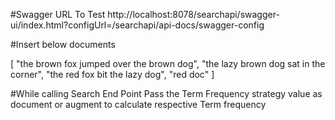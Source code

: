 #Swagger URL To Test
http://localhost:8078/searchapi/swagger-ui/index.html?configUrl=/searchapi/api-docs/swagger-config

#Insert below documents

[
  "the brown fox jumped over the brown dog",
  "the lazy brown dog sat in the corner",
  "the red fox bit the lazy dog",
  "red doc"
]


#While calling Search End Point Pass the Term Frequency strategy value as document or augment to calculate respective Term frequency 